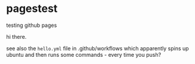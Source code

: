 # pagestest
testing github pages

hi there.

see also the `hello.yml` file in .github/workflows which apparently spins up ubuntu and then runs some commands - every time you push?

